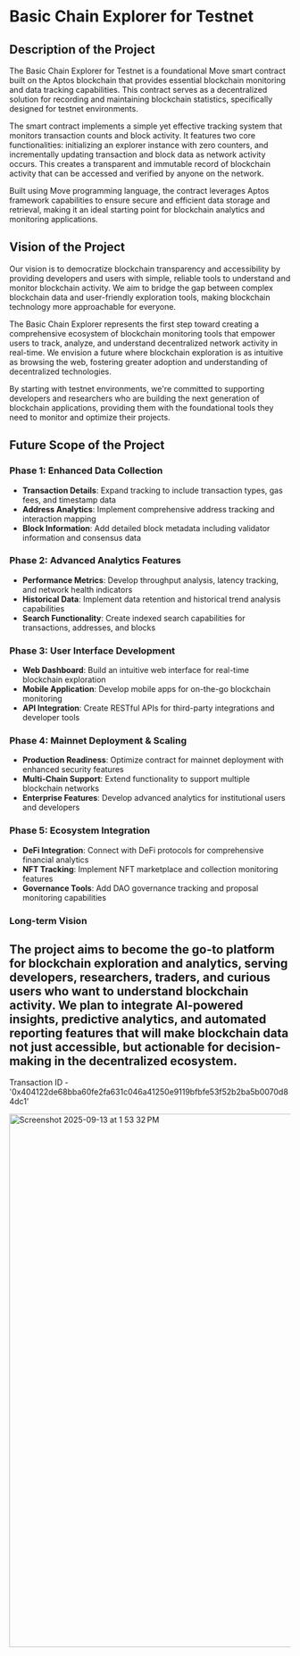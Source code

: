 # Basic Chain Explorer for Testnet

## Description of the Project

The Basic Chain Explorer for Testnet is a foundational Move smart contract built on the Aptos blockchain that provides essential blockchain monitoring and data tracking capabilities. This contract serves as a decentralized solution for recording and maintaining blockchain statistics, specifically designed for testnet environments.

The smart contract implements a simple yet effective tracking system that monitors transaction counts and block activity. It features two core functionalities: initializing an explorer instance with zero counters, and incrementally updating transaction and block data as network activity occurs. This creates a transparent and immutable record of blockchain activity that can be accessed and verified by anyone on the network.

Built using Move programming language, the contract leverages Aptos framework capabilities to ensure secure and efficient data storage and retrieval, making it an ideal starting point for blockchain analytics and monitoring applications.

## Vision of the Project

Our vision is to democratize blockchain transparency and accessibility by providing developers and users with simple, reliable tools to understand and monitor blockchain activity. We aim to bridge the gap between complex blockchain data and user-friendly exploration tools, making blockchain technology more approachable for everyone.

The Basic Chain Explorer represents the first step toward creating a comprehensive ecosystem of blockchain monitoring tools that empower users to track, analyze, and understand decentralized network activity in real-time. We envision a future where blockchain exploration is as intuitive as browsing the web, fostering greater adoption and understanding of decentralized technologies.

By starting with testnet environments, we're committed to supporting developers and researchers who are building the next generation of blockchain applications, providing them with the foundational tools they need to monitor and optimize their projects.

## Future Scope of the Project

### Phase 1: Enhanced Data Collection
- **Transaction Details**: Expand tracking to include transaction types, gas fees, and timestamp data
- **Address Analytics**: Implement comprehensive address tracking and interaction mapping
- **Block Information**: Add detailed block metadata including validator information and consensus data

### Phase 2: Advanced Analytics Features
- **Performance Metrics**: Develop throughput analysis, latency tracking, and network health indicators
- **Historical Data**: Implement data retention and historical trend analysis capabilities
- **Search Functionality**: Create indexed search capabilities for transactions, addresses, and blocks

### Phase 3: User Interface Development
- **Web Dashboard**: Build an intuitive web interface for real-time blockchain exploration
- **Mobile Application**: Develop mobile apps for on-the-go blockchain monitoring
- **API Integration**: Create RESTful APIs for third-party integrations and developer tools

### Phase 4: Mainnet Deployment & Scaling
- **Production Readiness**: Optimize contract for mainnet deployment with enhanced security features
- **Multi-Chain Support**: Extend functionality to support multiple blockchain networks
- **Enterprise Features**: Develop advanced analytics for institutional users and developers

### Phase 5: Ecosystem Integration
- **DeFi Integration**: Connect with DeFi protocols for comprehensive financial analytics
- **NFT Tracking**: Implement NFT marketplace and collection monitoring features
- **Governance Tools**: Add DAO governance tracking and proposal monitoring capabilities

### Long-term Vision
The project aims to become the go-to platform for blockchain exploration and analytics, serving developers, researchers, traders, and curious users who want to understand blockchain activity. We plan to integrate AI-powered insights, predictive analytics, and automated reporting features that will make blockchain data not just accessible, but actionable for decision-making in the decentralized ecosystem.
-------

Transaction ID - '0x404122de68bba60fe2fa631c046a41250e9119bfbfe53f52b2ba5b0070d84dc1'

<img width="1470" height="956" alt="Screenshot 2025-09-13 at 1 53 32 PM" src="https://github.com/user-attachments/assets/273f4e99-94de-4bc7-8d25-6bc9b00ad698" />
